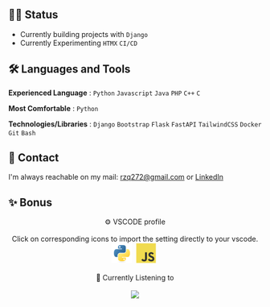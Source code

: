 ## 🙍‍♂️ Status

- Currently building projects with `Django`
- Currently Experimenting `HTMX` `CI/CD`

## 🛠️ Languages and Tools 

**Experienced Language** : `Python` `Javascript` `Java` `PHP` `C++` `C`

**Most Comfortable** : `Python`
 
**Technologies/Libraries** : `Django` `Bootstrap` `Flask` `FastAPI` `TailwindCSS` `Docker` `Git` `Bash`


## 💌 Contact 

I'm always reachable on my mail: rzq272@gmail.com or [LinkedIn](https://www.linkedin.com/in/razzeq/)

## ✨ Bonus







<div align="center">
	<div>⚙ VSCODE profile</div>
	<br>
	<div>Click on corresponding icons to import the setting directly to your vscode.</div>
	<div>	
		<a target="_blank" rel="noopener noreferrer" href="https://vscode.dev/profile/github/51257c90e3cd3c14a1cbf5947d20b7eb"><img src="https://github.com/devicons/devicon/blob/master/icons/python/python-original.svg" title="Python" alt="Python" height="40" width="40"/></a>&nbsp;
    	<a target="_blank" rel="noopener noreferrer" href="https://vscode.dev/profile/github/e3e9a2b6ff4bb63d83388a85ff42651c"><img src="https://github.com/devicons/devicon/blob/master/icons/javascript/javascript-original.svg" title="JavaScript" alt="JavaScript" width="40" height="40"/></a>&nbsp;
	</div>
	<br>
 	<div>🎵 Currently Listening to</div><br>
    <img src="https://spotify-github-profile.kittinanx.com/api/view?uid=itsmeyourmomlmao&cover_image=true&theme=default&show_offline=false&background_color=121212&interchange=true&bar_color=53b14f&bar_color_cover=true)"/>
</div>
